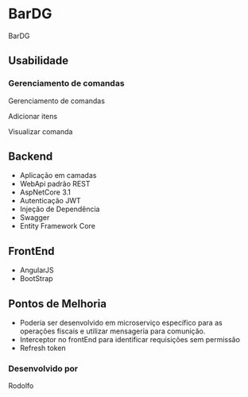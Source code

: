 # BarDG
BarDG

## Usabilidade

### Gerenciamento de comandas

Gerenciamento de comandas

Adicionar itens

Visualizar comanda

## Backend

- Aplicação em camadas
- WebApi padrão REST
- AspNetCore 3.1
- Autenticação JWT
- Injeção de Dependência
- Swagger
- Entity Framework Core

## FrontEnd

- AngularJS
- BootStrap

## Pontos de Melhoria

- Poderia ser desenvolvido em microserviço específico para as operações fiscais e utilizar mensageria para comunição.
- Interceptor no frontEnd para identificar requisições sem permissão
- Refresh token


### Desenvolvido por
Rodolfo